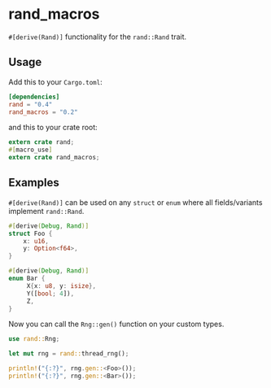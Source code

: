 
rand_macros
====

`#[derive(Rand)]` functionality for the `rand::Rand` trait.

## Usage
Add this to your `Cargo.toml`:

```toml
[dependencies]
rand = "0.4"
rand_macros = "0.2"
```

and this to your crate root:

```rust
extern crate rand;
#[macro_use]
extern crate rand_macros;
```

## Examples

`#[derive(Rand)]` can be used on any `struct` or `enum` where all fields/variants implement `rand::Rand`.

```rust
#[derive(Debug, Rand)]
struct Foo {
    x: u16,
    y: Option<f64>,
}

#[derive(Debug, Rand)]
enum Bar {
     X{x: u8, y: isize},
     Y([bool; 4]),
     Z,
}
```
Now you can call the `Rng::gen()` function on your custom types.

```rust
use rand::Rng;

let mut rng = rand::thread_rng();

println!("{:?}", rng.gen::<Foo>());
println!("{:?}", rng.gen::<Bar>());
```
